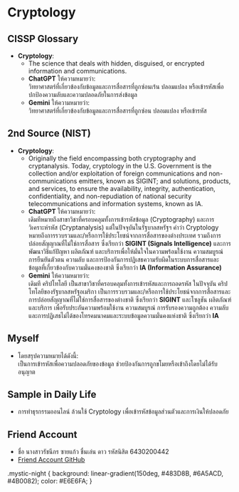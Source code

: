 # Cryptology

## CISSP Glossary
- **Cryptology**:  
  - The science that deals with hidden, disguised, or encrypted information and communications.  
  - **ChatGPT** ให้ความหมายว่า:  
    วิทยาศาสตร์ที่เกี่ยวข้องกับข้อมูลและการสื่อสารที่ถูกซ่อนเร้น ปลอมแปลง หรือเข้ารหัสเพื่อปกป้องความลับและความปลอดภัยในการส่งข้อมูล  
  - **Gemini** ให้ความหมายว่า:  
    วิทยาศาสตร์ที่เกี่ยวข้องกับข้อมูลและการสื่อสารที่ถูกซ่อน ปลอมแปลง หรือเข้ารหัส  

## 2nd Source (NIST)
- **Cryptology**:  
  - Originally the field encompassing both cryptography and cryptanalysis. Today, cryptology in the U.S. Government is the collection and/or exploitation of foreign communications and non-communications emitters, known as SIGINT; and solutions, products, and services, to ensure the availability, integrity, authentication, confidentiality, and non-repudiation of national security telecommunications and information systems, known as IA.  
  - **ChatGPT** ให้ความหมายว่า:  
    เดิมทีหมายถึงสาขาวิชาที่ครอบคลุมทั้งการเข้ารหัสข้อมูล (Cryptography) และการวิเคราะห์รหัส (Cryptanalysis) แต่ในปัจจุบันในรัฐบาลสหรัฐฯ คำว่า Cryptology หมายถึงการรวบรวมและ/หรือการใช้ประโยชน์จากการสื่อสารของต่างประเทศ รวมถึงการปล่อยสัญญาณที่ไม่ใช่การสื่อสาร ซึ่งเรียกว่า **SIGINT (Signals Intelligence)** และการพัฒนาวิธีแก้ปัญหา ผลิตภัณฑ์ และบริการเพื่อให้มั่นใจในความพร้อมใช้งาน ความสมบูรณ์ การยืนยันตัวตน ความลับ และการป้องกันการปฏิเสธความรับผิดในระบบการสื่อสารและข้อมูลที่เกี่ยวข้องกับความมั่นคงของชาติ ซึ่งเรียกว่า **IA (Information Assurance)**  
  - **Gemini** ให้ความหมายว่า:  
    เดิมที คริปโทโลยี เป็นสาขาวิชาที่ครอบคลุมทั้งการเข้ารหัสและการถอดรหัส ในปัจจุบัน คริปโทโลยีของรัฐบาลสหรัฐอเมริกา เป็นการรวบรวมและ/หรือการใช้ประโยชน์จากการสื่อสารและการปล่อยสัญญาณที่ไม่ใช่การสื่อสารของต่างชาติ ซึ่งเรียกว่า **SIGINT** และโซลูชัน ผลิตภัณฑ์ และบริการ เพื่อรับประกันความพร้อมใช้งาน ความสมบูรณ์ การรับรองความถูกต้อง ความลับ และการปฏิเสธไม่ได้ของโทรคมนาคมและระบบข้อมูลความมั่นคงแห่งชาติ ซึ่งเรียกว่า **IA**

## Myself
- โดยสรุปความหมายได้ดังนี้:  
  เป็นการเข้ารหัสเพื่อความปลอดภัยของข้อมูล ช่วยป้องกันการถูกขโมยหรือเข้าถึงโดยไม่ได้รับอนุญาต  

## Sample in Daily Life
- การทำธุรกรรมออนไลน์ ล้วนใช้ Cryptology เพื่อเข้ารหัสข้อมูลส่วนตัวและการเงินให้ปลอดภัย

## Friend Account
- ชื่อ นางสาวรัชนีกร ซายแก้ว ชื่นเล่น ดาว รหัสนิสิต 6430200442
- [Friend Account GitHub](https://github.com/6430200566)

.mystic-night {
    background: linear-gradient(150deg, #483D8B, #6A5ACD, #4B0082);
    color: #E6E6FA;
}

